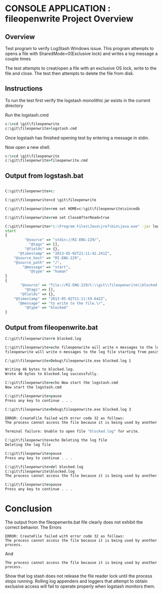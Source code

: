 CONSOLE APPLICATION : fileopenwrite Project Overview
====================================================
## Overview 
Test program to verify LogStash Windows issue.  This program attempts to opens a file with SharedMode=0(Exclusive lock)
and writes a log message a couple times

The test attempts to creat/open a file with an exclusive OS lock, write  to the file and close.
The test then attempts to delete the file from disk.

## Instructions

To run the test first verify the logstash monolithic jar exists in the current directory

Run the logstash.cmd
```bat
c:\>cd \git\fileopenwrite
c:\git\fileopenwrite>logstash.cmd
```

Once logstash has finished opening test by entering a message in stdin.

Now open a new shell.

```bat
c:\>cd \git\fileopenwrite
c:\git\fileopenwrite>fileopenwrite.cmd
```


## Output from logstash.bat
```bat

C:\git\fileopenwrite>c:

C:\git\fileopenwrite>cd \git\fileopenwrite

C:\git\fileopenwrite>rem set HOME=c:\git\fileopenwrite\sincedb

C:\git\fileopenwrite>rem set CloseAfterRead=true

C:\git\fileopenwrite>"c:\Program Files\Java\jre7\bin\java.exe" -jar logstash-1.1.10.dev-monolithic2.jar agent -f logstash.conf
start
{
         "@source" => "stdin://RI-ENG-229/",
           "@tags" => [],
         "@fields" => {},
      "@timestamp" => "2013-05-02T21:11:42.241Z",
    "@source_host" => "RI-ENG-229",
    "@source_path" => "/",
        "@message" => "start",
           "@type" => "human"
}
{
       "@source" => "file://RI-ENG-229/C:\\git\\fileopenwrite\\blocked.log",
         "@tags" => [],
       "@fields" => {},
    "@timestamp" => "2013-05-02T21:11:59.642Z",
      "@message" => "to write to the file.\r",
         "@type" => "blocked"
}
```



## Output from fileopenwrite.bat
```bat
C:\git\fileopenwrite>rm blocked.log

C:\git\fileopenwrite>echo fileopenwrite will write n messages to the log file starting from position 0
fileopenwrite will write n messages to the log file starting from position 0

C:\git\fileopenwrite>Debug\fileopenwrite.exe blocked.log 1

Writing 46 bytes to blocked.log.
Wrote 46 bytes to blocked.log successfully.

C:\git\fileopenwrite>echo Now start the logstash.cmd
Now start the logstash.cmd

C:\git\fileopenwrite>pause
Press any key to continue . . .

C:\git\fileopenwrite>Debug\fileopenwrite.exe blocked.log 3

ERROR: CreateFile failed with error code 32 as follows:
The process cannot access the file because it is being used by another process.

Terminal failure: Unable to open file "blocked.log" for write.

C:\git\fileopenwrite>echo Deleting the log file
Deleting the log file

C:\git\fileopenwrite>pause
Press any key to continue . . .

C:\git\fileopenwrite>del blocked.log
C:\git\fileopenwrite\blocked.log
The process cannot access the file because it is being used by another process.

C:\git\fileopenwrite>pause
Press any key to continue . . .
```

# Conclusion
The output from the fileopenwrite.bat file clearly does not exhibit the correct behavior.
The Errors
```
ERROR: CreateFile failed with error code 32 as follows:
The process cannot access the file because it is being used by another process.
```
And
``` 
The process cannot access the file because it is being used by another process.
```

Show that log stash does not release the file reader lock until the process stops running.
Rolling log appenders and loggers that attempt to obtain exclusive access will fail to operate properly when logstash monitors them.